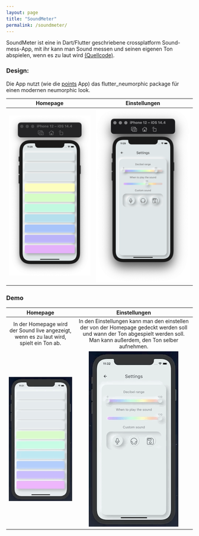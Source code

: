 ```yaml
---
layout: page
title: "SoundMeter"
permalink: /soundmeter/
---
```


SoundMeter ist eine in Dart/Flutter geschriebene crossplatform Sound-mess-App, mit ihr kann man Sound messen und seinen eigenen Ton abspielen, wenn es zu laut wird [(Quellcode)](https://github.com/bit-burger/soundmeter/). 

### Design:

Die App nutzt (wie die [points](https://tonyborchert.xyz) App) das flutter_neumorphic package für einen modernen neumorphic look.

| Homepage | Einstellungen |
| :---: | :---: |
| <img width="302" alt="sound" src="/assets/soundmeter/png/sound.png"> | <img width="346" alt="einstellungen" src="assets/soundmeter/png/einstellungen.png"> | 


### Demo 

| Homepage | Einstellungen |
| :---: | :---: |
| In der Homepage wird der Sound live angezeigt, wenn es zu laut wird, spielt ein Ton ab. | In den Einstellungen kann man den einstellen der von der Homepage gedeckt werden soll und wann der Ton abgespielt werden soll. Man kann außerdem, den Ton selber aufnehmen. |
| ![](/assets/soundmeter/gif/sound.gif) | ![](/assets/soundmeter/gif/einstellungen.gif) | 
